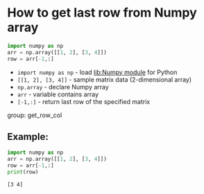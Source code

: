 # How to get last row from Numpy array

```python
import numpy as np
arr = np.array([[1, 2], [3, 4]])
row = arr[-1,:]
```

- `import numpy as np` - load [lib:Numpy module](/python-numpy/how-to-install-python-numpy-lib) for Python
- `[[1, 2], [3, 4]]` - sample matrix data (2-dimensional array)
- `np.array` - declare Numpy array
- `arr` - variable contains array
- `[-1,:]` - return last row of the specified matrix

group: get_row_col

## Example: 
```python
import numpy as np
arr = np.array([[1, 2], [3, 4]])
row = arr[-1,:]
print(row)
```
```
[3 4]

```

